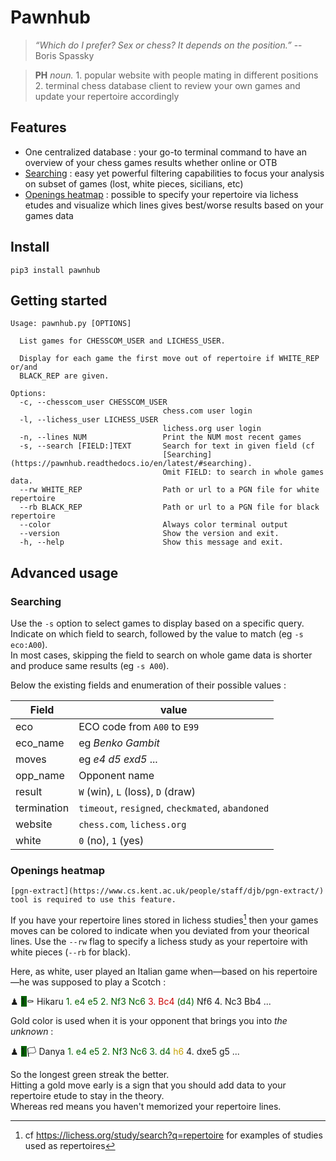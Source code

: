 # Pawnhub

> _“Which do I prefer? Sex or chess? It depends on the position.”_ -- Boris Spassky

> **PH** *noun.* 1. popular website with people mating in different positions 2. terminal chess database client to review your own games and update your repertoire accordingly

## Features

- One centralized database : your go-to terminal command to have an overview of your chess games results whether online or OTB
- [Searching](https://pawnhub.readthedocs.io/en/latest/index.html#searching) : easy yet powerful filtering capabilities to focus your analysis on subset of games (lost, white pieces, sicilians, etc)
- [Openings heatmap](https://pawnhub.readthedocs.io/en/latest/index.html#openings-heatmap) : possible to specify your repertoire via lichess etudes and visualize which lines gives best/worse results based on your games data

## Install

`pip3 install pawnhub`


## Getting started

```text
Usage: pawnhub.py [OPTIONS]

  List games for CHESSCOM_USER and LICHESS_USER.

  Display for each game the first move out of repertoire if WHITE_REP or/and
  BLACK_REP are given.

Options:
  -c, --chesscom_user CHESSCOM_USER
                                  chess.com user login
  -l, --lichess_user LICHESS_USER
                                  lichess.org user login
  -n, --lines NUM                 Print the NUM most recent games
  -s, --search [FIELD:]TEXT       Search for text in given field (cf
                                  [Searching](https://pawnhub.readthedocs.io/en/latest/#searching).
                                  Omit FIELD: to search in whole games data.
  --rw WHITE_REP                  Path or url to a PGN file for white repertoire
  --rb BLACK_REP                  Path or url to a PGN file for black repertoire
  --color                         Always color terminal output
  --version                       Show the version and exit.
  -h, --help                      Show this message and exit.
```

## Advanced usage

### Searching

Use the `-s` option to select games to display based on a specific query.
Indicate on which field to search, followed by the value to match (eg `-s eco:A00`).  
In most cases, skipping the field to search on whole game data is shorter and produce same results (eg `-s A00`).

Below the existing fields and enumeration of their possible values :

| Field       | value                                              |
| ---         | ---                                                |
| eco         | ECO code from `A00` to `E99`                       |
| eco_name    | eg _Benko Gambit_                                  |
| moves       | eg _e4 d5 exd5_ ...                                |
| opp_name    | Opponent name                                      |
| result      | `W` (win), `L` (loss), `D` (draw)                  |
| termination | `timeout`, `resigned`, `checkmated`, `abandoned`   |
| website     | `chess.com`, `lichess.org`                         |
| white       | `0` (no), `1` (yes)                                |

### Openings heatmap

```{note}
[pgn-extract](https://www.cs.kent.ac.uk/people/staff/djb/pgn-extract/) tool is required to use this feature.
```

If you have your repertoire lines stored in lichess studies[^lichess-study] then your games moves can be colored to indicate when you deviated from your
theorical lines.
Use the `--rw` flag to specify a lichess study as your repertoire with white pieces
(`--rb` for black).  

Here, as white, user played an Italian game when—based on his repertoire—he was supposed to play a Scotch :

<div class="term-container"> ♟ <span style="background-color: #005F00;"> 1 </span> ⚰️   Hikaru      <span style="color: #005F00;">1. e4 e5 2. Nf3 Nc6 </span><span style="color: #CC0002;">3. Bc4</span><span style="color: #005F00;"> (d4)</span> Nf6 4. Nc3 Bb4 ...</div>


Gold color is used when it is your opponent that brings you into _the unknown_ :

<div class="term-container"> ♟ <span style="background-color: #005F00;"> 1 </span> 🏳    Danya      <span style="color: #005F00;">1. e4 e5 2. Nf3 Nc6 3. d4</span></span> <span style="color: #C4A000;">h6</span> 4. dxe5 g5 ...</div>


So the longest green streak the better.  
Hitting a gold move early is a sign that you should add data to your repertoire etude to stay in the theory.  
Whereas red means you haven't memorized your repertoire lines.


[^lichess-study]: cf https://lichess.org/study/search?q=repertoire for examples of studies used as repertoires
